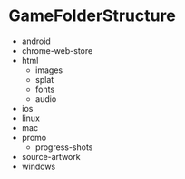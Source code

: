 GameFolderStructure
===================


* android
* chrome-web-store
* html
	* images
	* splat
	* fonts
	* audio
* ios
* linux
* mac
* promo
	* progress-shots
* source-artwork
* windows